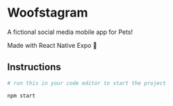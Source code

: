 # Woofstagram

A fictional social media mobile app for Pets! 

Made with React Native Expo :iphone:

## Instructions

```bash
# run this in your code editor to start the project

npm start

```

